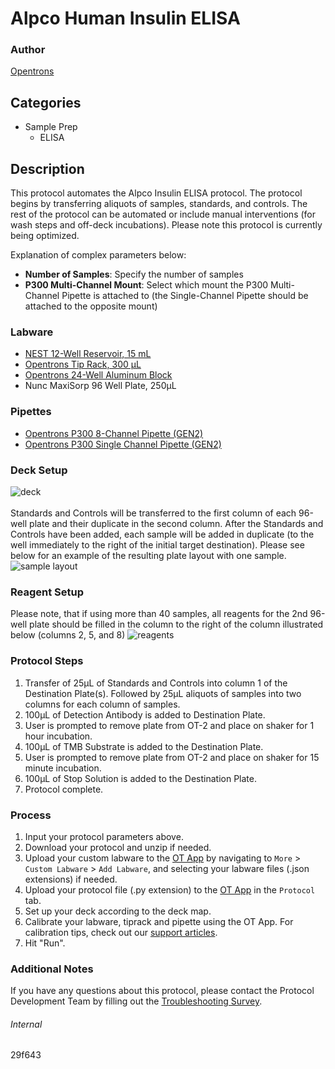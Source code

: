 # Alpco Human Insulin ELISA


### Author
[Opentrons](https://opentrons.com/)


## Categories
* Sample Prep
	* ELISA


## Description
This protocol automates the Alpco Insulin ELISA protocol. The protocol begins by transferring aliquots of samples, standards, and controls. The rest of the protocol can be automated or include manual interventions (for wash steps and off-deck incubations). Please note this protocol is currently being optimized.

Explanation of complex parameters below:
* **Number of Samples**: Specify the number of samples
* **P300 Multi-Channel Mount**: Select which mount the P300 Multi-Channel Pipette is attached to (the Single-Channel Pipette should be attached to the opposite mount)


### Labware
* [NEST 12-Well Reservoir, 15 mL](http://www.cell-nest.com/page94?_l=en&product_id=102)
* [Opentrons Tip Rack, 300 µL](https://shop.opentrons.com/collections/opentrons-tips/products/opentrons-300ul-tips)
* [Opentrons 24-Well Aluminum Block](https://shop.opentrons.com/aluminum-block-set/)
* Nunc MaxiSorp 96 Well Plate, 250µL


### Pipettes
* [Opentrons P300 8-Channel Pipette (GEN2)](https://shop.opentrons.com/8-channel-electronic-pipette/)
* [Opentrons P300 Single Channel Pipette (GEN2)](https://shop.opentrons.com/8-channel-electronic-pipette/)



### Deck Setup
![deck](https://opentrons-protocol-library-website.s3.amazonaws.com/custom-README-images/29f643/deck.png)
</br>
</br>
Standards and Controls will be transferred to the first column of each 96-well plate and their duplicate in the second column. After the Standards and Controls have been added, each sample will be added in duplicate (to the well immediately to the right of the initial target destination). Please see below for an example of the resulting plate layout with one sample.
![sample layout](https://opentrons-protocol-library-website.s3.amazonaws.com/custom-README-images/29f643/deck.png)

### Reagent Setup
Please note, that if using more than 40 samples, all reagents for the 2nd 96-well plate should be filled in the column to the right of the column illustrated below (columns 2, 5, and 8)
![reagents](https://opentrons-protocol-library-website.s3.amazonaws.com/custom-README-images/29f643/reagents.png)



### Protocol Steps
1. Transfer of 25µL of Standards and Controls into column 1 of the Destination Plate(s). Followed by 25µL aliquots of samples into two columns for each column of samples.
2. 100µL of Detection Antibody is added to Destination Plate.
3. User is prompted to remove plate from OT-2 and place on shaker for 1 hour incubation.
4. 100µL of TMB Substrate is added to the Destination Plate.
5. User is prompted to remove plate from OT-2 and place on shaker for 15 minute incubation.
6. 100µL of Stop Solution is added to the Destination Plate.
7. Protocol complete.


### Process
1. Input your protocol parameters above.
2. Download your protocol and unzip if needed.
3. Upload your custom labware to the [OT App](https://opentrons.com/ot-app) by navigating to `More` > `Custom Labware` > `Add Labware`, and selecting your labware files (.json extensions) if needed.
4. Upload your protocol file (.py extension) to the [OT App](https://opentrons.com/ot-app) in the `Protocol` tab.
5. Set up your deck according to the deck map.
6. Calibrate your labware, tiprack and pipette using the OT App. For calibration tips, check out our [support articles](https://support.opentrons.com/en/collections/1559720-guide-for-getting-started-with-the-ot-2).
7. Hit "Run".


### Additional Notes
If you have any questions about this protocol, please contact the Protocol Development Team by filling out the [Troubleshooting Survey](https://protocol-troubleshooting.paperform.co/).


###### Internal
29f643
